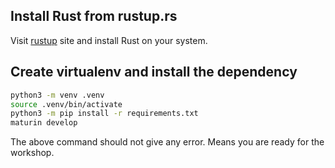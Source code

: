 ## Install Rust from rustup.rs

Visit [rustup](https://rustup.rs) site and install Rust on your system.

## Create virtualenv and install the dependency

```sh
python3 -m venv .venv
source .venv/bin/activate
python3 -m pip install -r requirements.txt
maturin develop
```

The above command should not give any error. Means you are ready for the workshop.
